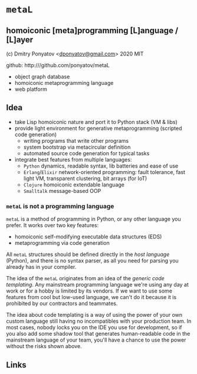 #  `metaL`
## homoiconic [meta]programming [L]anguage / [L]ayer

(c) Dmitry Ponyatov <<dponyatov@gmail.com>> 2020 MIT

github: http:///github.com/ponyatov/metaL

* object graph database
* homoiconic metaprogramming language
* web platform

## Idea

* take Lisp homoiconic nature and port it to Python stack (VM & libs)
* provide light environment for generative metaprogramming (scripted code generation)
  * writing programs that write other programs
  * system bootstrap via metacircular definition
  * automated source code generation for typical tasks
* integrate best features from multiple languages:
  * `Python` dynamics, readable syntax, lib batteries and ease of use
  * `Erlang`/`Elixir` network-oriented programming: fault tolerance, fast light VM,
    transparent clustering, bit arrays (for IoT)
  * `Clojure` homoiconic extendable language
  * `Smalltalk` message-based OOP

### `metaL` is not a programming language

`metaL` is a method of programming in Python, or any other language you prefer.
It works over two key features:
* homoiconic self-modifying executable data structures (EDS)
* metaprogramming via code generation

All `metaL` structures should be defined directly in the *host language*
(Python), and there is no syntax parser, as all you need for parsing you already
has in your compiler.

The idea of the `metaL` originates from an idea of the *generic code
templating*. Any mainstream programming language we're using any day at work or
for a hobby is limited by its vendors. If we want to use some features from cool
but low-used language, we can't do it because it is prohibited by our
contractors and teammates.

The idea about code templating is a way of using the power of your own custom
language still having no incompatibles with your production team. In most cases,
nobody locks you on the IDE you use for development, so if you also add some
shadow tool that generates human-readable code in the mainstream language of
your team, you'll have a chance to use the power without the risks shown above.

## Links


